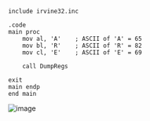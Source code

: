 ```
include irvine32.inc
    
.code
main proc
    mov al, 'A'    ; ASCII of 'A' = 65
    mov bl, 'R'    ; ASCII of 'R' = 82
    mov cl, 'E'    ; ASCII of 'E' = 69

    call DumpRegs  

exit
main endp
end main
```

![image](https://github.com/user-attachments/assets/fdbe202a-c526-419c-8bde-a915307bdd5c)
